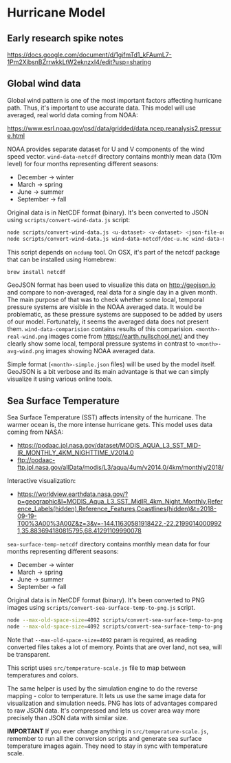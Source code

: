 # Hurricane Model

## Early research spike notes

https://docs.google.com/document/d/1gifmTd1_kFAumL7-1Pm2XibsnBZrrwkkLtW2eknzxI4/edit?usp=sharing

## Global wind data

Global wind pattern is one of the most important factors affecting hurricane path. Thus, it's important to use
accurate data. This model will use averaged, real world data coming from NOAA:

https://www.esrl.noaa.gov/psd/data/gridded/data.ncep.reanalysis2.pressure.html

NOAA provides separate dataset for U and V components of the wind speed vector. `wind-data-netcdf` directory contains 
monthly mean data (10m level) for four months representing different seasons:

- December -> winter
- March -> spring
- June -> summer
- September -> fall

Original data is in NetCDF format (binary). It's been converted to JSON using `scripts/convert-wind-data.js` script:

```bash
node scripts/convert-wind-data.js <u-dataset> <v-dataset> <json-file-output> <format-geosjon|simple>, e.g.:  
node scripts/convert-wind-data.js wind-data-netcdf/dec-u.nc wind-data-netcdf/dec-v.nc wind-data-json/dec-wind.json geojson
```

This script depends on `ncdump` tool. On OSX, it's part of the netcdf package that can be installed using Homebrew:
```bash
brew install netcdf
```

GeoJSON format has been used to visualize this data on http://geojson.io and compare to non-averaged, real data for a single 
day in a given month. The main purpose of that was to check whether some local, temporal pressure systems are visible in 
the NOAA averaged data. It would be problematic, as these pressure systems are supposed to be added by users of our model. 
Fortunately, it seems the averaged data does not present them. `wind-data-comparision` contains results of this comparision.
`<month>-real-wind.png` images come from https://earth.nullschool.net/ and they clearly show some local, temporal
pressure systems in contrast to `<month>-avg-wind.png` images showing NOAA averaged data.

Simple format (`<month>-simple.json` files) will be used by the model itself. GeoJSON is a bit verbose and its 
main advantage is that we can simply visualize it using various online tools. 

## Sea Surface Temperature

Sea Surface Temperature (SST) affects intensity of the hurricane. The warmer ocean is, the more intense hurricane gets.
This model uses data coming from NASA:
- https://podaac.jpl.nasa.gov/dataset/MODIS_AQUA_L3_SST_MID-IR_MONTHLY_4KM_NIGHTTIME_V2014.0
- ftp://podaac-ftp.jpl.nasa.gov/allData/modis/L3/aqua/4um/v2014.0/4km/monthly/2018/

Interactive visualization:
- https://worldview.earthdata.nasa.gov/?p=geographic&l=MODIS_Aqua_L3_SST_MidIR_4km_Night_Monthly,Reference_Labels(hidden),Reference_Features,Coastlines(hidden)&t=2018-09-19-T00%3A00%3A00Z&z=3&v=-144.11630581918422,-22.21990140009921,35.883694180815795,68.41291109990078

`sea-surface-temp-netcdf` directory contains monthly mean data for four months representing different seasons:

- December -> winter
- March -> spring
- June -> summer
- September -> fall

Original data is in NetCDF format (binary). It's been converted to PNG images using `scripts/convert-sea-surface-temp-to-png.js` script.

```bash
node --max-old-space-size=4092 scripts/convert-sea-surface-temp-to-png.js <dataset> <png-file-output>, e.g.:
node --max-old-space-size=4092 scripts/convert-sea-surface-temp-to-png.js sea-surface-temp-netcdf/dec.nc sea-surface-temp-json/dec.png 
```
 
Note that `--max-old-space-size=4092` param is required, as reading converted files takes a lot of memory.
Points that are over land, not sea, will be transparent.

This script uses `src/temperature-scale.js` file to map between temperatures and colors.

The same helper is used by the simulation engine to do the reverse mapping - color to temperature.
It lets us use the same image data for visualization and simulation needs. PNG has lots of advantages compared to raw
JSON data. It's compressed and lets us cover area way more precisely than JSON data with similar size.

**IMPORTANT**
If you ever change anything in `src/temperature-scale.js`, remember to run all the conversion scripts and generate
sea surface temperature images again. They need to stay in sync with temperature scale.


